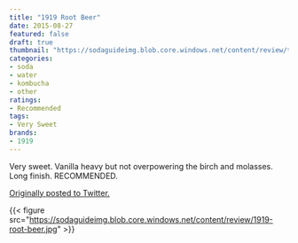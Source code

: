 ```yaml
---
title: "1919 Root Beer"
date: 2015-08-27
featured: false
draft: true
thumbnail: "https://sodaguideimg.blob.core.windows.net/content/review/thumbs/1919-root-beer.jpg"
categories:
- soda
- water
- kombucha
- other
ratings:
- Recommended
tags:
- Very Sweet
brands:
- 1919
---
```


Very sweet. Vanilla heavy but not overpowering the birch and molasses. Long finish. RECOMMENDED.

[Originally posted to Twitter.](https://twitter.com/Cavorter/status/636955423879245824)

{{< figure src="https://sodaguideimg.blob.core.windows.net/content/review/1919-root-beer.jpg" >}}

